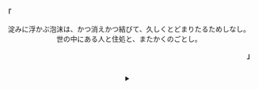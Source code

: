 <p align="left"><b><samp>「</samp></b></p>
  <p align="center">
    <samp>
      淀みに浮かぶ泡沫は、かつ消えかつ結びて、久しくとどまりたるためしなし。<br>
      世の中にある人と住処と、またかくのごとし。<br>
    </samp>
  </p>
<p align="right"><b><samp>」</samp></b></p>

<p align="center">
  <a href="https://spotify-github-profile.vercel.app/api/view?uid=31k7ftx7nvort3ua42qenurg4zzu&redirect=true">
    <img alt="" src="https://spotify-github-profile.vercel.app/api/view?uid=31k7ftx7nvort3ua42qenurg4zzu&cover_image=true&theme=novatorem&bar_color_cover=true">
  </a>
</p>

<details align="center">
<summary></summary>

```
curl -s https://github.com/TheDamselette.gpg | gpg --import
```

```
CFB1 D345 F59B 3BB5 8972 E9EF 5E61 9DE2 81CD 14E7
```

</details>

